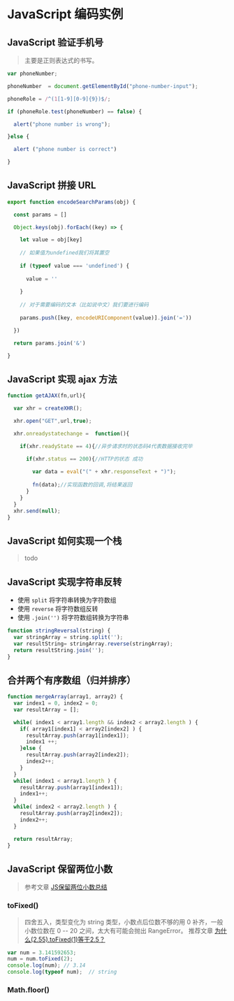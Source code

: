 # JavaScript 编码实例

## JavaScript 验证手机号

> 主要是正则表达式的书写。

```javascript
var phoneNumber;

phoneNumber  = document.getElementById("phone-number-input");

phoneRole = /^(1[1-9][0-9]{9})$/;

if (phoneRole.test(phoneNumber) == false) {

  alert("phone number is wrong");

}else {

  alert ("phone number is correct")

}
```

## JavaScript 拼接 URL

```javascript
export function encodeSearchParams(obj) {

  const params = []

  Object.keys(obj).forEach((key) => {

    let value = obj[key]
    
    // 如果值为undefined我们将其置空
    
    if (typeof value === 'undefined') {
    
      value = ''
    
    }
    
    // 对于需要编码的文本（比如说中文）我们要进行编码
    
    params.push([key, encodeURIComponent(value)].join('='))

  })

  return params.join('&')

}
```

## JavaScript 实现 ajax 方法

```javascript
function getAJAX(fn,url){

  var xhr = createXHR();

  xhr.open("GET",url,true);

  xhr.onreadystatechange =  function(){

    if(xhr.readyState == 4){//异步请求时的状态码4代表数据接收完毕

      if(xhr.status == 200){//HTTP的状态 成功
    
        var data = eval("(" + xhr.responseText + ")");
    
        fn(data);//实现函数的回调,将结果返回
      }
    }
  }
  xhr.send(null);
}
```

## JavaScript 如何实现一个栈

> todo

## JavaScript 实现字符串反转

- 使用 `split` 将字符串转换为字符数组
- 使用 `reverse` 将字符数组反转
- 使用 `.join('')` 将字符数组转换为字符串

```javascript
function stringReversal(string) {
  var stringArray = string.split('');
  var resultString= stringArray.reverse(stringArray);
  return resultString.join('');
}
```

## 合并两个有序数组（归并排序）

```javascript
function mergeArray(array1, array2) {
  var index1 = 0, index2 = 0;
  var resultArray = [];

  while( index1 < array1.length && index2 < array2.length ) {
    if( array1[index1] < array2[index2] ) {
      resultArray.push(array1[index1]);
      index1 ++;
    }else {
      resultArray.push(array2[index2]);
      index2++;
    }
  }
  while( index1 < array1.length ) {
    resultArray.push(array1[index1]);
    index1++;
  }
  while( index2 < array2.length ) {
    resultArray.push(array2[index2]);
    index2++;
  }

  return resultArray;
}
```

## JavaScript 保留两位小数

> 参考文章 [JS保留两位小数总结](https://baijiahao.baidu.com/s?id=1620001265953404530&wfr=spider&for=pc)

### toFixed() 

> 四舍五入，类型变化为 string 类型，小数点后位数不够的用 0  补齐，一般小数位数在 0 -- 20 之间，太大有可能会抛出 RangeError。
> 推荐文章  [为什么(2.55).toFixed(1)等于2.5？](https://www.cnblogs.com/libaoli/p/7865100.html)

```javascript
var num = 3.141592653;
num = num.toFixed(2);
console.log(num); // 3.14
console.log(typeof num);  // string
```

### Math.floor()

